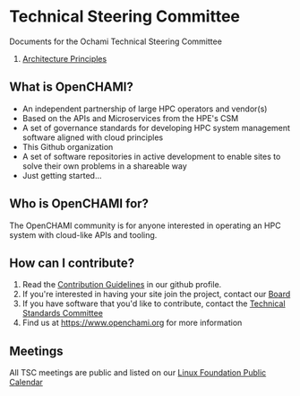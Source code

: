 # Technical Steering Committee
Documents for the Ochami Technical Steering Committee

1. [Architecture Principles](Principles.md)


## What is OpenCHAMI?

* An independent partnership of large HPC operators and vendor(s)
* Based on the APIs and Microservices from the HPE's CSM
* A set of governance standards for developing HPC system management software aligned with cloud principles
* This Github organization
* A set of software repositories in active development to enable sites to solve their own problems in a shareable way
* Just getting started…

## Who is OpenCHAMI for?

The OpenCHAMI community is for anyone interested in operating an HPC system with cloud-like APIs and tooling.

## How can I contribute?

1. Read the [Contribution Guidelines](https://github.com/OpenCHAMI/.github/blob/main/CONTRIBUTING.md) in our github profile.
2. If you're interested in having your site join the project, contact our [Board](mailto:board@openchami.org)
3. If you have software that you'd like to contribute, contact the [Technical Standards Committee](mailto:tsc@openchami.org)
5. Find us at https://www.openchami.org for more information

## Meetings

All TSC meetings are public and listed on our [Linux Foundation Public Calendar](https://zoom-lfx.platform.linuxfoundation.org/meetings/openchami?view=week)